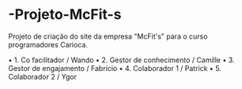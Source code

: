 # -Projeto-McFit-s
Projeto de criação do site da empresa "McFit's" para o curso programadores Carioca.

• 1. Co facilitador / Wando
• 2. Gestor de conhecimento / Camille
• 3. Gestor de engajamento / Fabrício
• 4. Colaborador 1 / Patrick
• 5. Colaborador 2 / Ygor


